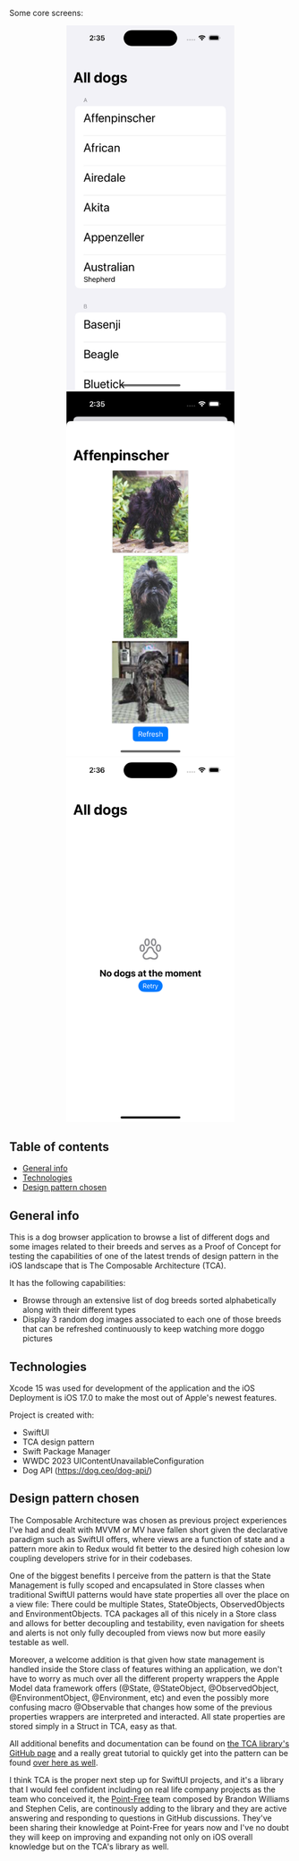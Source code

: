 Some core screens:

<p align = "center">
<img src="README-images/Dogs-list.png" width="300"> <img src="README-images/Random-images.png" width="300">
<img src="README-images/Dogs-list-empty.png" width="300">
</p>

## Table of contents
* [General info](#general-info)
* [Technologies](#technologies)
* [Design pattern chosen](#design-pattern-chosen)

## General info

This is a dog browser application to browse a list of different dogs and some images related to their breeds and serves as a Proof of Concept for testing the capabilities of one of the latest trends of design pattern in the iOS landscape that is The Composable Architecture (TCA).

It has the following capabilities:

- Browse through an extensive list of dog breeds sorted alphabetically along with their different types
- Display 3 random dog images associated to each one of those breeds that can be refreshed continuously to keep watching more doggo pictures
	
## Technologies
Xcode 15 was used for development of the application and the iOS Deployment is iOS 17.0 to make the most out of Apple's newest features.

Project is created with:
* SwiftUI
* TCA design pattern
* Swift Package Manager
* WWDC 2023 UIContentUnavailableConfiguration
* Dog API (https://dog.ceo/dog-api/)

## Design pattern chosen
The Composable Architecture was chosen as previous project experiences I've had and dealt with MVVM or MV have fallen short given the declarative paradigm such as SwiftUI offers, where views are a function of state and a pattern more akin to Redux would fit better to the desired high cohesion low coupling developers strive for in their codebases.

One of the biggest benefits I perceive from the pattern is that the State Management is fully scoped and encapsulated in Store classes when traditional SwiftUI patterns would have state properties all over the place on a view file: There could be multiple States, StateObjects, ObservedObjects and EnvironmentObjects. TCA packages all of this nicely in a Store class and allows for better decoupling and testability, even navigation for sheets and alerts is not only fully decoupled from views now but more easily testable as well.

Moreover, a welcome addition is that given how state management is handled inside the Store class of features withing an application, we don't have to worry as much over all the different property wrappers the Apple Model data framework offers (@State, @StateObject, @ObservedObject, @EnvironmentObject, @Environment, etc) and even the possibly more confusing macro @Observable that changes how some of the previous properties wrappers are interpreted and interacted. All state properties are stored simply in a Struct in TCA, easy as that.

All additional benefits and documentation can be found on [the TCA library's GitHub page](https://github.com/pointfreeco/swift-composable-architecture/tree/main) and a really great tutorial to quickly get into the pattern can be found [over here as well](https://pointfreeco.github.io/swift-composable-architecture/main/tutorials/meetcomposablearchitecture).

I think TCA is the proper next step up for SwiftUI projects, and it's a library that I would feel confident including on real life company projects as the team who conceived it, the [Point-Free](https://www.pointfree.co) team composed by Brandon Williams and Stephen Celis, are continously adding to the library and they are active answering and responding to questions in GitHub discussions. They've been sharing their knowledge at Point-Free for years now and I've no doubt they will keep on improving and expanding not only on iOS overall knowledge but on the TCA's library as well.
